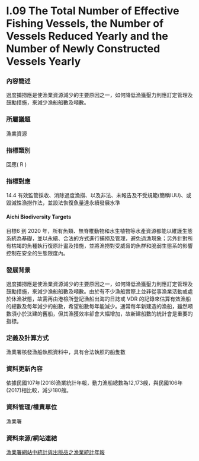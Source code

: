 # I.09 The Total Number of Effective Fishing Vessels, the Number of Vessels Reduced Yearly and the Number of Newly Constructed Vessels Yearly

<script type="text/javascript" src="http://cdn.mathjax.org/mathjax/latest/MathJax.js?config=TeX-AMS-MML_HTMLorMML"></script>

### 內容簡述
過度捕撈應是使漁業資源減少的主要原因之一，如何降低漁獲壓力則應訂定管理及鼓勵措施，來減少漁船船數及噸數。
### 所屬議題
漁業資源
### 指標類別
回應( R )
### 指標對應
14.4 有效監管採收、消除過度漁撈、以及非法、未報告及不受規範(簡稱IUU)、或毀滅性漁撈作法，並設法恢復魚量達永續發展水準
#### Aichi Biodiversity Targets
目標6 到 2020 年，所有魚類、無脊椎動物和水生植物等水產資源都能以維護生態系統為基礎，並以永續、合法的方式進行捕撈及管理，避免過漁現象；另外針對所有枯竭的魚種執行復原計畫及措施，並將漁撈對受威脅的魚群和脆弱生態系的影響控制在安全的生態限度內。
### 發展背景
過度捕撈應是使漁業資源減少的主要原因之一，如何降低漁獲壓力則應訂定管理及鼓勵措施，來減少漁船船數及噸數。由於有不少漁船實際上並非從事漁業活動或處於休漁狀態，故需再由港檢所登記漁船出海的日誌或 VDR 的記錄來估算有效漁船的總數及每年減少的船數，希望船數每年能減少。通常每年新建造的漁船，雖然噸數須小於汰建的舊船，但其漁獲效率卻會大幅增加，故新建船數的統計會是重要的指標。
### 定義及計算方式
漁業署核發漁船執照資料中，具有合法執照的船隻數
### 資料更新內容
依據民國107年(2018)漁業統計年報，動力漁船總數為12,173艘，與民國106年(2017)相比較，減少180艘。
### 資料管理/權責單位
漁業署
### 資料來源/網站連結
[漁業署網站中統計與出版品之漁業統計年報](https://www.fa.gov.tw/cht/PublicationsFishYear/index.aspx)
